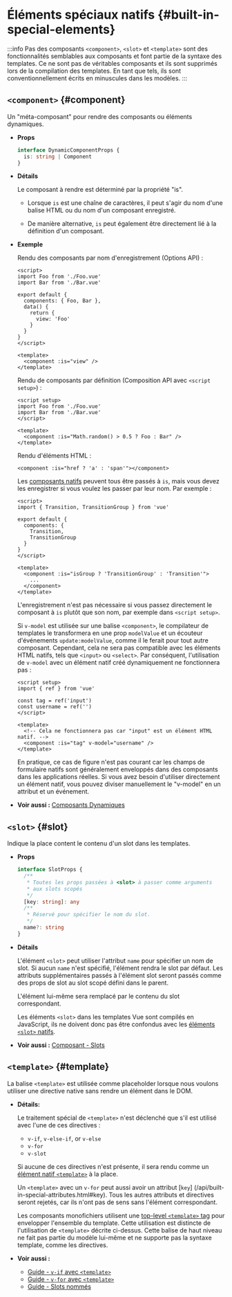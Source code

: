 # Éléments spéciaux natifs {#built-in-special-elements}

:::info Pas des composants
`<component>`, `<slot>` et `<template>` sont des fonctionnalités semblables aux composants et font partie de la syntaxe des templates. Ce ne sont pas de véritables composants et ils sont supprimés lors de la compilation des templates. En tant que tels, ils sont conventionnellement écrits en minuscules dans les modèles.
:::

## `<component>` {#component}

Un "méta-composant" pour rendre des composants ou éléments dynamiques.

- **Props**

  ```ts
  interface DynamicComponentProps {
    is: string | Component
  }
  ```

- **Détails**

  Le composant à rendre est déterminé par la propriété "is".

  - Lorsque `is` est une chaîne de caractères, il peut s'agir du nom d'une balise HTML ou du nom d'un composant enregistré.

  - De manière alternative, `is` peut également être directement lié à la définition d'un composant.

- **Exemple**

  Rendu des composants par nom d'enregistrement (Options API) :

  ```vue
  <script>
  import Foo from './Foo.vue'
  import Bar from './Bar.vue'

  export default {
    components: { Foo, Bar },
    data() {
      return {
        view: 'Foo'
      }
    }
  }
  </script>

  <template>
    <component :is="view" />
  </template>
  ```

  Rendu de composants par définition (Composition API avec `<script setup>`) :

  ```vue
  <script setup>
  import Foo from './Foo.vue'
  import Bar from './Bar.vue'
  </script>

  <template>
    <component :is="Math.random() > 0.5 ? Foo : Bar" />
  </template>
  ```

  Rendu d'éléments HTML :

  ```vue-html
  <component :is="href ? 'a' : 'span'"></component>
  ```

  Les [composants natifs](./built-in-components.html) peuvent tous être passés à `is`, mais vous devez les enregistrer si vous voulez les passer par leur nom. Par exemple :

  ```vue
  <script>
  import { Transition, TransitionGroup } from 'vue'

  export default {
    components: {
      Transition,
      TransitionGroup
    }
  }
  </script>

  <template>
    <component :is="isGroup ? 'TransitionGroup' : 'Transition'">
      ...
    </component>
  </template>
  ```

  L'enregistrement n'est pas nécessaire si vous passez directement le composant à `is` plutôt que son nom, par exemple dans `<script setup>`.

  Si `v-model` est utilisée sur une balise `<component>`, le compilateur de templates le transformera en une prop `modelValue` et un écouteur d'événements `update:modelValue`, comme il le ferait pour tout autre composant. Cependant, cela ne sera pas compatible avec les éléments HTML natifs, tels que `<input>` ou `<select>`. Par conséquent, l'utilisation de `v-model` avec un élément natif créé dynamiquement ne fonctionnera pas :

  ```vue
  <script setup>
  import { ref } from 'vue'
  
  const tag = ref('input')
  const username = ref('')
  </script>

  <template>
    <!-- Cela ne fonctionnera pas car "input" est un élément HTML natif. -->
    <component :is="tag" v-model="username" />
  </template>
  ```

  En pratique, ce cas de figure n'est pas courant car les champs de formulaire natifs sont généralement enveloppés dans des composants dans les applications réelles. Si vous avez besoin d'utiliser directement un élément natif, vous pouvez diviser manuellement le "v-model" en un attribut et un événement.

- **Voir aussi :** [Composants Dynamiques](/guide/essentials/component-basics.html#dynamic-components)

## `<slot>` {#slot}

Indique la place content le contenu d'un slot dans les templates.

- **Props**

  ```ts
  interface SlotProps {
    /**
     * Toutes les props passées à <slot> à passer comme arguments
     * aux slots scopés
     */
    [key: string]: any
    /**
     * Réservé pour spécifier le nom du slot.
     */
    name?: string
  }
  ```

- **Détails**

  L'élément `<slot>` peut utiliser l'attribut `name` pour spécifier un nom de slot. Si aucun `name` n'est spécifié, l'élément rendra le slot par défaut. Les attributs supplémentaires passés à l'élément slot seront passés comme des props de slot au slot scopé défini dans le parent.

  L'élément lui-même sera remplacé par le contenu du slot correspondant.

  Les éléments `<slot>` dans les templates Vue sont compilés en JavaScript, ils ne doivent donc pas être confondus avec les [éléments `<slot>` natifs](https://developer.mozilla.org/fr/docs/Web/HTML/Element/slot).

- **Voir aussi :** [Composant - Slots](/guide/components/slots.html)

## `<template>` {#template}

La balise `<template>` est utilisée comme placeholder lorsque nous voulons utiliser une directive native sans rendre un élément dans le DOM.

- **Détails:**

  Le traitement spécial de `<template>` n'est déclenché que s'il est utilisé avec l'une de ces directives :

  - `v-if`, `v-else-if`, or `v-else`
  - `v-for`
  - `v-slot`
  
  Si aucune de ces directives n'est présente, il sera rendu comme un [élément natif `<template>`](https://developer.mozilla.org/fr/docs/Web/HTML/Element/template) à la place.

  Un `<template>` avec un `v-for` peut aussi avoir un attribut [`key`] (/api/built-in-special-attributes.html#key). Tous les autres attributs et directives seront rejetés, car ils n'ont pas de sens sans l'élément correspondant.

  Les composants monofichiers utilisent une [top-level `<template>` tag](/api/sfc-spec.html#language-blocks) pour envelopper l'ensemble du template. Cette utilisation est distincte de l'utilisation de `<template>` décrite ci-dessus. Cette balise de haut niveau ne fait pas partie du modèle lui-même et ne supporte pas la syntaxe template, comme les directives.

- **Voir aussi :**
  - [Guide - `v-if` avec `<template>`](/guide/essentials/conditional.html#v-if-on-template) 
  - [Guide - `v-for` avec `<template>`](/guide/essentials/list.html#v-for-on-template) 
  - [Guide - Slots nommés](/guide/components/slots.html#named-slots) 
